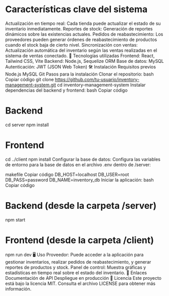 # Características clave del sistema
Actualización en tiempo real: Cada tienda puede actualizar el estado de su inventario inmediatamente.
Reportes de stock: Generación de reportes dinámicos sobre las existencias actuales.
Pedidos de reabastecimiento: Los proveedores pueden generar órdenes de reabastecimiento de productos cuando el stock baja de cierto nivel.
Sincronización con ventas: Actualización automática del inventario según las ventas realizadas en el sistema de ventas conectado.
🔧 Tecnologías utilizadas
Frontend:
React,
Tailwind CSS,
Vite
Backend:
Node.js,
Sequelize ORM
Base de datos:
MySQL
Autenticación:
JWT (JSON Web Token)
🛠️ Instalación
Requisitos previos
Node.js
MySQL
Git
Pasos para la instalación
Clonar el repositorio:
bash
Copiar código
git clone https://github.com/tu-usuario/inventory-management-system.git
cd inventory-management-system
Instalar dependencias del backend y frontend:
bash
Copiar código
# Backend
cd server
npm install

# Frontend
cd ../client
npm install
Configurar la base de datos:
Configura las variables de entorno para la base de datos en el archivo .env dentro de /server:

makefile
Copiar código
DB_HOST=localhost
DB_USER=root
DB_PASS=password
DB_NAME=inventory_db
Iniciar la aplicación:
bash
Copiar código
# Backend (desde la carpeta /server)
npm start

# Frontend (desde la carpeta /client)
npm run dev
🖥️ Uso
Proveedor: Puede acceder a la aplicación para gestionar inventarios, realizar pedidos de reabastecimiento, y generar reportes de productos y stock.
Panel de control: Muestra gráficas y estadísticas en tiempo real sobre el estado del inventario.
🔗 Enlaces
Documentación de API
Despliegue en producción
📜 Licencia
Este proyecto está bajo la licencia MIT. Consulta el archivo LICENSE para obtener más información.

